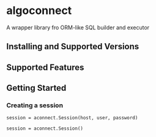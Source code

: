 # algoconnect

A wrapper library fro ORM-like SQL builder and executor

## Installing and Supported Versions


## Supported Features


## Getting Started

### Creating a session

```
session = aconnect.Session(host, user, password)
```


```
session = aconnect.Session()
```

